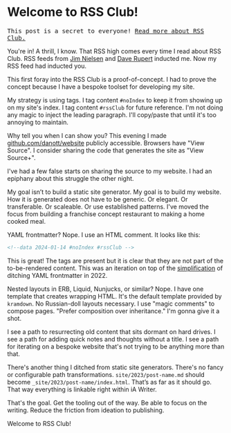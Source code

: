 <!--data 2024-01-14 #noIndex #rssClub -->

# Welcome to RSS Club!

<p style="font-family:monospace;">This post is a secret to everyone! <a href="https://daverupert.com/rss-club/">Read more about RSS Club.</a></p>

You're in! A thrill, I know. That RSS high comes every time I read about RSS Club. RSS feeds from [Jim Nielsen][] and [Dave Rupert][] inducted me. Now my RSS feed had inducted you.

This first foray into the RSS Club is a proof-of-concept. I had to prove the concept because I have a bespoke toolset for developing my site.

My strategy is using tags. I tag content `#noIndex` to keep it from showing up on my site's index. I tag content `#rssClub` for future reference. I'm not doing any magic to inject the leading paragraph. I'll copy/paste that until it's too annoying to maintain.

Why tell you when I can show you? This evening I made [github.com/danott/website](https://github.com/danott/website) publicly accessible. Browsers have "View Source". I consider sharing the code that generates the site as "View Source+".

I've had a few false starts on sharing the source to my website. I had an epiphany about this struggle the other night.

My goal isn’t to build a static site generator. My goal is to build my website. How it is generated does not have to be generic. Or elegant. Or transferable. Or scaleable. Or use established patterns. I've moved the focus from building a franchise concept restaurant to making a home cooked meal. 

YAML frontmatter? Nope. I use an HTML comment. It looks like this:

```html
<!--data 2024-01-14 #noIndex #rssClub -->
```

This is great! The tags are present but it is clear that they are not part of the to-be-rendered content. This was an iteration on top of the [simplification](/2022/simplification/) of ditching YAML frontmatter in 2022. 

Nested layouts in ERB, Liquid, Nunjucks, or similar?  Nope.
I have one template that creates wrapping HTML. It's the default template provided by `kramdown`. No Russian-doll layouts necessary. I use "magic comments" to compose pages. "Prefer composition over inheritance." I'm gonna give it a shot.

I see a path to resurrecting old content that sits dormant on hard drives. I see a path for adding quick notes and thoughts without a title. I see a path for iterating on a bespoke website that's not trying to be anything more than that.

There's another thing I ditched from static site generators. There's no fancy or configurable path transformations. `site/2023/post-name.md` should become `_site/2023/post-name/index.html`. That’s as far as it should go. That way everything is linkable right within iA Writer. 

That's the goal. Get the tooling out of the way. Be able to focus on the writing. Reduce the friction from ideation to publishing.

Welcome to RSS Club!

[jim nielsen]: https://blog.jim-nielsen.com
[dave rupert]: https://daverupert.com
